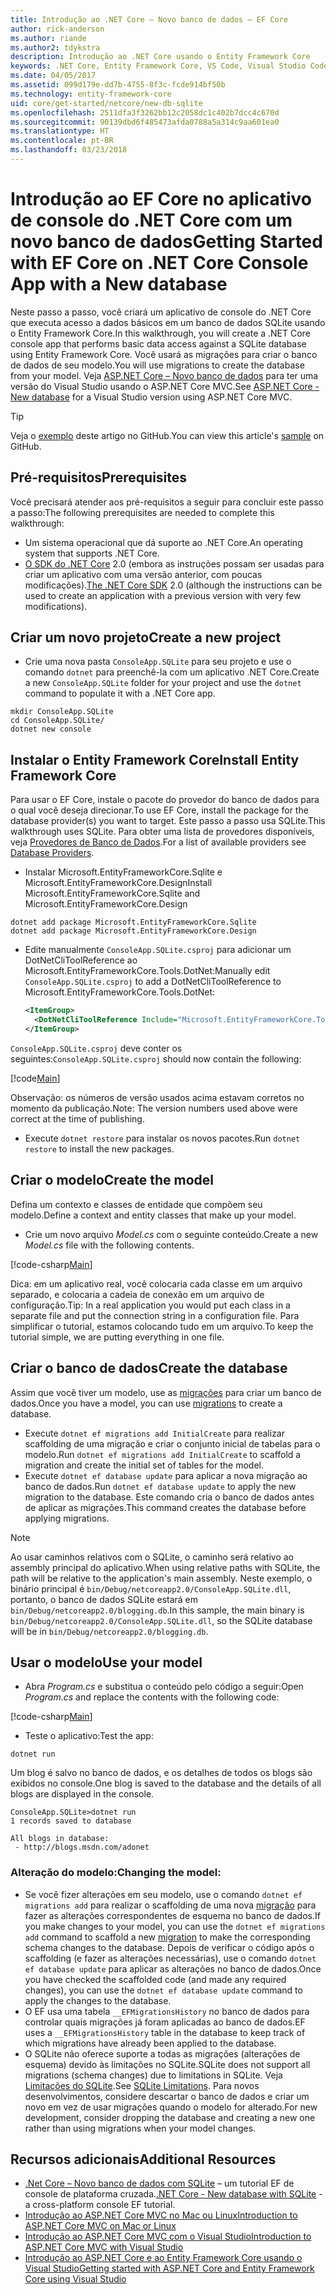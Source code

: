 ```yaml
---
title: Introdução ao .NET Core – Novo banco de dados – EF Core
author: rick-anderson
ms.author: riande
ms.author2: tdykstra
description: Introdução ao .NET Core usando o Entity Framework Core
keywords: .NET Core, Entity Framework Core, VS Code, Visual Studio Code, Mac, Linux
ms.date: 04/05/2017
ms.assetid: 099d179e-dd7b-4755-8f3c-fcde914bf50b
ms.technology: entity-framework-core
uid: core/get-started/netcore/new-db-sqlite
ms.openlocfilehash: 2511dfa3f3262bb12c2058dc1c402b7dcc4c670d
ms.sourcegitcommit: 90139dbd6f485473afda0788a5a314c9aa601ea0
ms.translationtype: HT
ms.contentlocale: pt-BR
ms.lasthandoff: 03/23/2018
---
```

# <a name="getting-started-with-ef-core-on-net-core-console-app-with-a-new-database"></a><span data-ttu-id="f81bd-104">Introdução ao EF Core no aplicativo de console do .NET Core com um novo banco de dados</span><span class="sxs-lookup"><span data-stu-id="f81bd-104">Getting Started with EF Core on .NET Core Console App with a New database</span></span>

<span data-ttu-id="f81bd-105">Neste passo a passo, você criará um aplicativo de console do .NET Core que executa acesso a dados básicos em um banco de dados SQLite usando o Entity Framework Core.</span><span class="sxs-lookup"><span data-stu-id="f81bd-105">In this walkthrough, you will create a .NET Core console app that performs basic data access against a SQLite database using Entity Framework Core.</span></span> <span data-ttu-id="f81bd-106">Você usará as migrações para criar o banco de dados de seu modelo.</span><span class="sxs-lookup"><span data-stu-id="f81bd-106">You will use migrations to create the database from your model.</span></span> <span data-ttu-id="f81bd-107">Veja [ASP.NET Core – Novo banco de dados](xref:core/get-started/aspnetcore/new-db) para ter uma versão do Visual Studio usando o ASP.NET Core MVC.</span><span class="sxs-lookup"><span data-stu-id="f81bd-107">See [ASP.NET Core - New database](xref:core/get-started/aspnetcore/new-db) for a Visual Studio version using ASP.NET Core MVC.</span></span>

> [!TIP]  
> <span data-ttu-id="f81bd-108">Veja o [exemplo](https://github.com/aspnet/EntityFramework.Docs/tree/master/samples/core/GetStarted/NetCore/ConsoleApp.SQLite) deste artigo no GitHub.</span><span class="sxs-lookup"><span data-stu-id="f81bd-108">You can view this article's [sample](https://github.com/aspnet/EntityFramework.Docs/tree/master/samples/core/GetStarted/NetCore/ConsoleApp.SQLite) on GitHub.</span></span>

## <a name="prerequisites"></a><span data-ttu-id="f81bd-109">Pré-requisitos</span><span class="sxs-lookup"><span data-stu-id="f81bd-109">Prerequisites</span></span>

<span data-ttu-id="f81bd-110">Você precisará atender aos pré-requisitos a seguir para concluir este passo a passo:</span><span class="sxs-lookup"><span data-stu-id="f81bd-110">The following prerequisites are needed to complete this walkthrough:</span></span>
* <span data-ttu-id="f81bd-111">Um sistema operacional que dá suporte ao .NET Core.</span><span class="sxs-lookup"><span data-stu-id="f81bd-111">An operating system that supports .NET Core.</span></span>
* <span data-ttu-id="f81bd-112">[O SDK do .NET Core](https://www.microsoft.com/net/core) 2.0 (embora as instruções possam ser usadas para criar um aplicativo com uma versão anterior, com poucas modificações).</span><span class="sxs-lookup"><span data-stu-id="f81bd-112">[The .NET Core SDK](https://www.microsoft.com/net/core) 2.0 (although the instructions can be used to create an application with a previous version with very few modifications).</span></span>

## <a name="create-a-new-project"></a><span data-ttu-id="f81bd-113">Criar um novo projeto</span><span class="sxs-lookup"><span data-stu-id="f81bd-113">Create a new project</span></span>

* <span data-ttu-id="f81bd-114">Crie uma nova pasta `ConsoleApp.SQLite` para seu projeto e use o comando `dotnet` para preenchê-la com um aplicativo .NET Core.</span><span class="sxs-lookup"><span data-stu-id="f81bd-114">Create a new `ConsoleApp.SQLite` folder for your project and use the `dotnet` command to populate it with a .NET Core app.</span></span>

``` Console
mkdir ConsoleApp.SQLite
cd ConsoleApp.SQLite/
dotnet new console
```

## <a name="install-entity-framework-core"></a><span data-ttu-id="f81bd-115">Instalar o Entity Framework Core</span><span class="sxs-lookup"><span data-stu-id="f81bd-115">Install Entity Framework Core</span></span>

<span data-ttu-id="f81bd-116">Para usar o EF Core, instale o pacote do provedor do banco de dados para o qual você deseja direcionar.</span><span class="sxs-lookup"><span data-stu-id="f81bd-116">To use EF Core, install the package for the database provider(s) you want to target.</span></span> <span data-ttu-id="f81bd-117">Este passo a passo usa SQLite.</span><span class="sxs-lookup"><span data-stu-id="f81bd-117">This walkthrough uses SQLite.</span></span> <span data-ttu-id="f81bd-118">Para obter uma lista de provedores disponíveis, veja [Provedores de Banco de Dados](../../providers/index.md).</span><span class="sxs-lookup"><span data-stu-id="f81bd-118">For a list of available providers see [Database Providers](../../providers/index.md).</span></span>

* <span data-ttu-id="f81bd-119">Instalar Microsoft.EntityFrameworkCore.Sqlite e Microsoft.EntityFrameworkCore.Design</span><span class="sxs-lookup"><span data-stu-id="f81bd-119">Install Microsoft.EntityFrameworkCore.Sqlite and Microsoft.EntityFrameworkCore.Design</span></span>

``` Console
dotnet add package Microsoft.EntityFrameworkCore.Sqlite
dotnet add package Microsoft.EntityFrameworkCore.Design
```

* <span data-ttu-id="f81bd-120">Edite manualmente `ConsoleApp.SQLite.csproj` para adicionar um DotNetCliToolReference ao Microsoft.EntityFrameworkCore.Tools.DotNet:</span><span class="sxs-lookup"><span data-stu-id="f81bd-120">Manually edit `ConsoleApp.SQLite.csproj` to add a DotNetCliToolReference to Microsoft.EntityFrameworkCore.Tools.DotNet:</span></span>

  ``` xml
  <ItemGroup>
    <DotNetCliToolReference Include="Microsoft.EntityFrameworkCore.Tools.DotNet" Version="2.0.0" />
  </ItemGroup>
  ```

<span data-ttu-id="f81bd-121">`ConsoleApp.SQLite.csproj` deve conter os seguintes:</span><span class="sxs-lookup"><span data-stu-id="f81bd-121">`ConsoleApp.SQLite.csproj` should now contain the following:</span></span>

[!code[Main](../../../../samples/core/GetStarted/NetCore/ConsoleApp.SQLite/ConsoleApp.SQLite.csproj)]

 <span data-ttu-id="f81bd-122">Observação: os números de versão usados acima estavam corretos no momento da publicação.</span><span class="sxs-lookup"><span data-stu-id="f81bd-122">Note: The version numbers used above were correct at the time of publishing.</span></span>

*  <span data-ttu-id="f81bd-123">Execute `dotnet restore` para instalar os novos pacotes.</span><span class="sxs-lookup"><span data-stu-id="f81bd-123">Run `dotnet restore` to install the new packages.</span></span>

## <a name="create-the-model"></a><span data-ttu-id="f81bd-124">Criar o modelo</span><span class="sxs-lookup"><span data-stu-id="f81bd-124">Create the model</span></span>

<span data-ttu-id="f81bd-125">Defina um contexto e classes de entidade que compõem seu modelo.</span><span class="sxs-lookup"><span data-stu-id="f81bd-125">Define a context and entity classes that make up your model.</span></span>

* <span data-ttu-id="f81bd-126">Crie um novo arquivo *Model.cs* com o seguinte conteúdo.</span><span class="sxs-lookup"><span data-stu-id="f81bd-126">Create a new *Model.cs* file with the following contents.</span></span>

[!code-csharp[Main](../../../../samples/core/GetStarted/NetCore/ConsoleApp.SQLite/Model.cs)]

<span data-ttu-id="f81bd-127">Dica: em um aplicativo real, você colocaria cada classe em um arquivo separado, e colocaria a cadeia de conexão em um arquivo de configuração.</span><span class="sxs-lookup"><span data-stu-id="f81bd-127">Tip: In a real application you would put each class in a separate file and put the connection string in a configuration file.</span></span> <span data-ttu-id="f81bd-128">Para simplificar o tutorial, estamos colocando tudo em um arquivo.</span><span class="sxs-lookup"><span data-stu-id="f81bd-128">To keep the tutorial simple, we are putting everything in one file.</span></span>

## <a name="create-the-database"></a><span data-ttu-id="f81bd-129">Criar o banco de dados</span><span class="sxs-lookup"><span data-stu-id="f81bd-129">Create the database</span></span>

<span data-ttu-id="f81bd-130">Assim que você tiver um modelo, use as [migrações](https://docs.microsoft.com/aspnet/core/data/ef-mvc/migrations#introduction-to-migrations) para criar um banco de dados.</span><span class="sxs-lookup"><span data-stu-id="f81bd-130">Once you have a model, you can use [migrations](https://docs.microsoft.com/aspnet/core/data/ef-mvc/migrations#introduction-to-migrations) to create a database.</span></span>

* <span data-ttu-id="f81bd-131">Execute `dotnet ef migrations add InitialCreate` para realizar scaffolding de uma migração e criar o conjunto inicial de tabelas para o modelo.</span><span class="sxs-lookup"><span data-stu-id="f81bd-131">Run `dotnet ef migrations add InitialCreate` to scaffold a migration and create the initial set of tables for the model.</span></span>
* <span data-ttu-id="f81bd-132">Execute `dotnet ef database update` para aplicar a nova migração ao banco de dados.</span><span class="sxs-lookup"><span data-stu-id="f81bd-132">Run `dotnet ef database update` to apply the new migration to the database.</span></span> <span data-ttu-id="f81bd-133">Este comando cria o banco de dados antes de aplicar as migrações.</span><span class="sxs-lookup"><span data-stu-id="f81bd-133">This command creates the database before applying migrations.</span></span>

> [!NOTE]  
> <span data-ttu-id="f81bd-134">Ao usar caminhos relativos com o SQLite, o caminho será relativo ao assembly principal do aplicativo.</span><span class="sxs-lookup"><span data-stu-id="f81bd-134">When using relative paths with SQLite, the path will be relative to the application's main assembly.</span></span> <span data-ttu-id="f81bd-135">Neste exemplo, o binário principal é `bin/Debug/netcoreapp2.0/ConsoleApp.SQLite.dll`, portanto, o banco de dados SQLite estará em `bin/Debug/netcoreapp2.0/blogging.db`.</span><span class="sxs-lookup"><span data-stu-id="f81bd-135">In this sample, the main binary is `bin/Debug/netcoreapp2.0/ConsoleApp.SQLite.dll`, so the SQLite database will be in `bin/Debug/netcoreapp2.0/blogging.db`.</span></span>

## <a name="use-your-model"></a><span data-ttu-id="f81bd-136">Usar o modelo</span><span class="sxs-lookup"><span data-stu-id="f81bd-136">Use your model</span></span>

* <span data-ttu-id="f81bd-137">Abra *Program.cs* e substitua o conteúdo pelo código a seguir:</span><span class="sxs-lookup"><span data-stu-id="f81bd-137">Open *Program.cs* and replace the contents with the following code:</span></span>

 [!code-csharp[Main](../../../../samples/core/GetStarted/NetCore/ConsoleApp.SQLite/Program.cs)]

* <span data-ttu-id="f81bd-138">Teste o aplicativo:</span><span class="sxs-lookup"><span data-stu-id="f81bd-138">Test the app:</span></span>

 `dotnet run`

 <span data-ttu-id="f81bd-139">Um blog é salvo no banco de dados, e os detalhes de todos os blogs são exibidos no console.</span><span class="sxs-lookup"><span data-stu-id="f81bd-139">One blog is saved to the database and the details of all blogs are displayed in the console.</span></span>

  ``` Console
  ConsoleApp.SQLite>dotnet run
  1 records saved to database

  All blogs in database:
   - http://blogs.msdn.com/adonet
  ```

### <a name="changing-the-model"></a><span data-ttu-id="f81bd-140">Alteração do modelo:</span><span class="sxs-lookup"><span data-stu-id="f81bd-140">Changing the model:</span></span>

- <span data-ttu-id="f81bd-141">Se você fizer alterações em seu modelo, use o comando `dotnet ef migrations add` para realizar o scaffolding de uma nova [migração](https://docs.microsoft.com/aspnet/core/data/ef-mvc/migrations#introduction-to-migrations) para fazer as alterações correspondentes de esquema no banco de dados.</span><span class="sxs-lookup"><span data-stu-id="f81bd-141">If you make changes to your model, you can use the `dotnet ef migrations add` command to scaffold a new [migration](https://docs.microsoft.com/aspnet/core/data/ef-mvc/migrations#introduction-to-migrations)  to make the corresponding schema changes to the database.</span></span> <span data-ttu-id="f81bd-142">Depois de verificar o código após o scaffolding (e fazer as alterações necessárias), use o comando `dotnet ef database update` para aplicar as alterações no banco de dados.</span><span class="sxs-lookup"><span data-stu-id="f81bd-142">Once you have checked the scaffolded code (and made any required changes), you can use the `dotnet ef database update` command to apply the changes to the database.</span></span>
- <span data-ttu-id="f81bd-143">O EF usa uma tabela `__EFMigrationsHistory` no banco de dados para controlar quais migrações já foram aplicadas ao banco de dados.</span><span class="sxs-lookup"><span data-stu-id="f81bd-143">EF uses a `__EFMigrationsHistory` table in the database to keep track of which migrations have already been applied to the database.</span></span>
- <span data-ttu-id="f81bd-144">O SQLite não oferece suporte a todas as migrações (alterações de esquema) devido às limitações no SQLite.</span><span class="sxs-lookup"><span data-stu-id="f81bd-144">SQLite does not support all migrations (schema changes) due to limitations in SQLite.</span></span> <span data-ttu-id="f81bd-145">Veja [Limitações do SQLite](../../providers/sqlite/limitations.md).</span><span class="sxs-lookup"><span data-stu-id="f81bd-145">See [SQLite Limitations](../../providers/sqlite/limitations.md).</span></span> <span data-ttu-id="f81bd-146">Para novos desenvolvimentos, considere descartar o banco de dados e criar um novo em vez de usar migrações quando o modelo for alterado.</span><span class="sxs-lookup"><span data-stu-id="f81bd-146">For new development, consider dropping the database and creating a new one rather than using migrations when your model changes.</span></span>

## <a name="additional-resources"></a><span data-ttu-id="f81bd-147">Recursos adicionais</span><span class="sxs-lookup"><span data-stu-id="f81bd-147">Additional Resources</span></span>

* <span data-ttu-id="f81bd-148">[.Net Core – Novo banco de dados com SQLite](xref:core/get-started/netcore/new-db-sqlite) – um tutorial EF de console de plataforma cruzada.</span><span class="sxs-lookup"><span data-stu-id="f81bd-148">[.NET Core - New database with SQLite](xref:core/get-started/netcore/new-db-sqlite) -  a cross-platform console EF tutorial.</span></span>
* [<span data-ttu-id="f81bd-149">Introdução ao ASP.NET Core MVC no Mac ou Linux</span><span class="sxs-lookup"><span data-stu-id="f81bd-149">Introduction to ASP.NET Core MVC on Mac or Linux</span></span>](https://docs.microsoft.com/aspnet/core/tutorials/first-mvc-app-xplat/index)
* [<span data-ttu-id="f81bd-150">Introdução ao ASP.NET Core MVC com o Visual Studio</span><span class="sxs-lookup"><span data-stu-id="f81bd-150">Introduction to ASP.NET Core MVC with Visual Studio</span></span>](https://docs.microsoft.com/aspnet/core/tutorials/first-mvc-app/index)
* [<span data-ttu-id="f81bd-151">Introdução ao ASP.NET Core e ao Entity Framework Core usando o Visual Studio</span><span class="sxs-lookup"><span data-stu-id="f81bd-151">Getting started with ASP.NET Core and Entity Framework Core using Visual Studio</span></span>](https://docs.microsoft.com/aspnet/core/data/ef-mvc/index)
